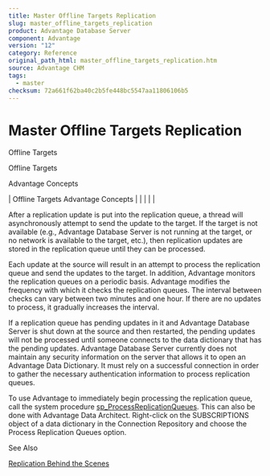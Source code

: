 ```yaml
---
title: Master Offline Targets Replication
slug: master_offline_targets_replication
product: Advantage Database Server
component: Advantage
version: "12"
category: Reference
original_path_html: master_offline_targets_replication.htm
source: Advantage CHM
tags:
  - master
checksum: 72a661f62ba40c2b5fe448bc5547aa11806106b5
---
```


# Master Offline Targets Replication

Offline Targets

Offline Targets

Advantage Concepts

| Offline Targets  Advantage Concepts |  |  |  |  |

After a replication update is put into the replication queue, a thread will asynchronously attempt to send the update to the target. If the target is not available (e.g., Advantage Database Server is not running at the target, or no network is available to the target, etc.), then replication updates are stored in the replication queue until they can be processed.

Each update at the source will result in an attempt to process the replication queue and send the updates to the target. In addition, Advantage monitors the replication queues on a periodic basis. Advantage modifies the frequency with which it checks the replication queues. The interval between checks can vary between two minutes and one hour. If there are no updates to process, it gradually increases the interval.

If a replication queue has pending updates in it and Advantage Database Server is shut down at the source and then restarted, the pending updates will not be processed until someone connects to the data dictionary that has the pending updates. Advantage Database Server currently does not maintain any security information on the server that allows it to open an Advantage Data Dictionary. It must rely on a successful connection in order to gather the necessary authentication information to process replication queues.

To use Advantage to immediately begin processing the replication queue, call the system procedure [sp\_ProcessReplicationQueues](master_sp_processreplicationqueues.md). This can also be done with Advantage Data Architect. Right-click on the SUBSCRIPTIONS object of a data dictionary in the Connection Repository and choose the Process Replication Queues option.

See Also

[Replication Behind the Scenes](master_how_replication_works_internally.md)
